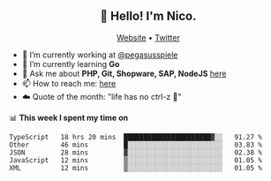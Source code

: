 <h2 align="center">👋 Hello! I'm Nico.</h2>
<p align="center">
  <a href="https://gruselhaus.com">Website</a> •
  <a href="https://twitter.com/NicoFinkernagel">Twitter</a>
</p>


- 🔭 I’m currently working at [@pegasusspiele](https://pegasus.de/en)
- 🌱 I’m currently learning **Go**
- 💬 Ask me about **PHP, Git, Shopware, SAP, NodeJS** [here](https://github.com/gruselhaus/gruselhaus/issues)
- 📫 How to reach me: [here](https://github.com/gruselhaus/gruselhaus/issues)
- ☁️ Quote of the month: "life has no ctrl-z 🌴"

📊 **This week I spent my time on**
<!--START_SECTION:waka-->
```text
TypeScript   18 hrs 20 mins  ██████████████████████▓░░   91.27 % 
Other        46 mins         █░░░░░░░░░░░░░░░░░░░░░░░░   03.83 % 
JSON         28 mins         ▓░░░░░░░░░░░░░░░░░░░░░░░░   02.38 % 
JavaScript   12 mins         ▒░░░░░░░░░░░░░░░░░░░░░░░░   01.05 % 
XML          12 mins         ▒░░░░░░░░░░░░░░░░░░░░░░░░   01.05 % 
```
<!--END_SECTION:waka-->
